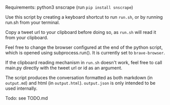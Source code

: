 Requirements:
python3
snscrape (run `pip install snscrape`)


Use this script by creating a keyboard shortcut to run `run.sh`, or by running run.sh from your terminal.

Copy a tweet url to your clipboard before doing so, as `run.sh` will read it from your clipboard.

Feel free to change the browser configured at the end of the python script, which is opened using subprocess.run(). It is currently set to `brave-browser`.

If the clipboard reading mechanism in `run.sh` doesn't work, feel free to call main.py directly with the tweet url or id as an argument.

The script produces the conversation formatted as both markdown (in `output.md`) and html (in `output.html`).
`output.json` is only intended to be used internally.

Todo: see TODO.md